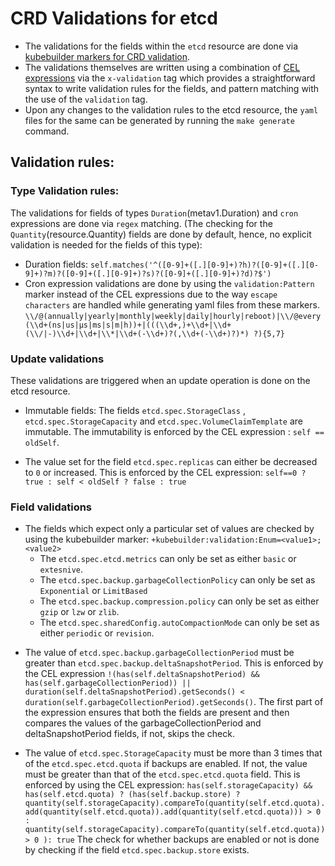 # CRD Validations for etcd

* The validations for the fields within the `etcd` resource are done via [kubebuilder markers for CRD validation](https://book.kubebuilder.io/reference/markers/crd-validation). 
* The validations themselves are written using a combination of [CEL expressions](https://kubernetes.io/docs/reference/using-api/cel/) via the `x-validation` tag which provides a straightforward syntax to write validation rules for the fields, and pattern matching with the use of the `validation` tag.
* Upon any changes to the validation rules to the etcd resource, the `yaml` files for the same can be generated by running the `make generate` command.

## Validation rules:
### Type Validation rules:
The validations for fields of types `Duration`(metav1.Duration) and `cron` expressions are done via `regex` matching. (The checking for the `Quantity`(resource.Quantity) fields are done by default, hence, no explicit validation is needed for the fields of this type):
* Duration fields: 
`self.matches('^([0-9]+([.][0-9]+)?h)?([0-9]+([.][0-9]+)?m)?([0-9]+([.][0-9]+)?s)?([0-9]+([.][0-9]+)?d)?$')`
* Cron expression validations are done by using the `validation:Pattern` marker instead of the CEL expressions due to the way `escape characters` are handled while generating yaml files from these markers.
`\\/@(annually|yearly|monthly|weekly|daily|hourly|reboot)|\\/@every (\\d+(ns|us|µs|ms|s|m|h))+|(((\\d+,)+\\d+|\\d+(\\/|-)\\d+|\\d+|\\*|\\d+(-\\d+)?(,\\d+(-\\d+)?)*) ?){5,7}`

### Update validations
These validations are triggered when an update operation is done on the etcd resource.
* Immutable fields: The fields `etcd.spec.StorageClass` , `etcd.spec.StorageCapacity` and `etcd.spec.VolumeClaimTemplate` are immutable. The immutability is enforced by the CEL expression : `self == oldSelf`.

* The value set for the field `etcd.spec.replicas` can either be decreased to `0` or increased. This is enforced by the CEL expression:
    `self==0 ? true : self < oldSelf ? false : true`

### Field validations
- The fields which expect only a particular set of values are checked by using the kubebuilder marker: `+kubebuilder:validation:Enum=<value1>;<value2>`
    * The `etcd.spec.etcd.metrics` can only be set as either `basic` or `extesnive`.
    * The `etcd.spec.backup.garbageCollectionPolicy` can only be set as `Exponential` or `LimitBased`
    * The `etcd.spec.backup.compression.policy` can only be set as either `gzip` or `lzw` or `zlib`.
    * The `etcd.spec.sharedConfig.autoCompactionMode` can only be set as either `periodic` or `revision`.


* The value of `etcd.spec.backup.garbageCollectionPeriod` must be greater than `etcd.spec.backup.deltaSnapshotPeriod`. This is enforced by the CEL expression
`!(has(self.deltaSnapshotPeriod) && has(self.garbageCollectionPeriod)) || duration(self.deltaSnapshotPeriod).getSeconds() < duration(self.garbageCollectionPeriod).getSeconds()`. The first part of the expression ensures that both the fields are present and then compares the values of the garbageCollectionPeriod and deltaSnapshotPeriod fields, if not, skips the check.

* The value of `etcd.spec.StorageCapacity` must be more than 3 times that of the `etcd.spec.etcd.quota` if backups are enabled. If not, the value must be greater than that of the `etcd.spec.etcd.quota` field. This is enforced by using the CEL expression: 
`has(self.storageCapacity) && has(self.etcd.quota) ? (has(self.backup.store) ? quantity(self.storageCapacity).compareTo(quantity(self.etcd.quota).add(quantity(self.etcd.quota)).add(quantity(self.etcd.quota))) > 0 : quantity(self.storageCapacity).compareTo(quantity(self.etcd.quota)) > 0 ): true`
The check for whether backups are enabled or not is done by checking if the field `etcd.spec.backup.store` exists.